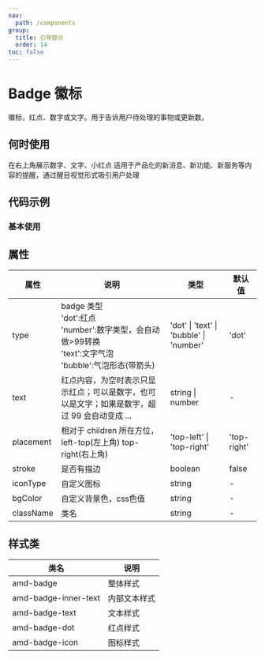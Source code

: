 ```yaml
---
nav:
  path: /components
group:
  title: 引导提示
  order: 14
toc: false
---
```


# Badge 徽标
徽标，红点、数字或文字。用于告诉用户待处理的事物或更新数。
## 何时使用
在右上角展示数字、文字、小红点	适用于产品化的新消息、新功能、新服务等内容的提醒，通过醒目视觉形式吸引用户处理

## 代码示例
### 基本使用
<code src='../../demo/pages/Badge'></code>



## 属性

| 属性 | 说明 | 类型 | 默认值 |
| -----|-----|-----|-----|
| type | badge 类型<br/>'dot':红点<br>'number':数字类型，会自动做>99转换<br>'text':文字气泡<br>'bubble':气泡形态(带箭头) | 'dot' &verbar; 'text' &verbar; 'bubble' &verbar; 'number' | 'dot' |
| text | 红点内容，为空时表示只显示红点；可以是数字，也可以是文字；如果是数字，超过 99 会自动变成 ... | string &verbar; number| - |
| placement | 相对于 children 所在方位，left-top(左上角) top-right(右上角)  | 'top-left' &verbar; 'top-right' | 'top-right' |
| stroke |  是否有描边 | boolean | false |
| iconType | 自定义图标  | string | - |
| bgColor |  自定义背景色，css色值 | string | - |
| className |  类名 | string | - |

## 样式类
| 类名 | 说明 |
| -----|-----|
| amd-badge | 整体样式 |
| amd-badge-inner-text | 内部文本样式 |
| amd-badge-text | 文本样式 |
| amd-badge-dot | 红点样式 |
| amd-badge-icon | 图标样式 |
